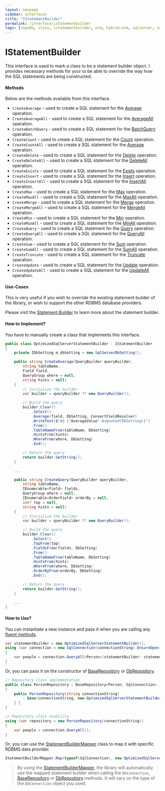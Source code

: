 ```yaml
---
layout: navpage
sidebar: interfaces
title: "IStatementBuilder"
permalink: /interface/istatementbuilder
tags: [repodb, class, istatementbuilder, orm, hybrid-orm, sqlserver, sqlite, mysql, postgresql]
---
```


# IStatementBuilder

This interface is used to mark a class to be a statement builder object. I provides necessary methods for your to be able to override the way how the SQL statements are being constructed.

#### Methods

Below are the methods available from this interface.

- `CreateAverage` - used to create a SQL statement for the [Average](/operation/average) operation.
- `CreateAverageAll` - used to create a SQL statement for the [AverageAll](/operation/averageall) operation.
- `CreateBatchQuery` - used to create a SQL statement for the [BatchQuery](/operation/batchquery) operation.
- `CreateCount` - used to create a SQL statement for the [Count](/operation/count) operation.
- `CreateCountAll` - used to create a SQL statement for the [Average](/operation/countall) operation.
- `CreateDelete` - used to create a SQL statement for the [Delete](/operation/delete) operation.
- `CreateDeleteAll` - used to create a SQL statement for the [DeleteAll](/operation/deleteall) operation.
- `CreateExists` - used to create a SQL statement for the [Exists](/operation/exists) operation.
- `CreateInsert` - used to create a SQL statement for the [Insert](/operation/insert) operation.
- `CreateInsertAll` - used to create a SQL statement for the [InsertAll](/operation/insertall) operation.
- `CreateMax` - used to create a SQL statement for the [Max](/operation/max) operation.
- `CreateMaxAll` - used to create a SQL statement for the [MaxAll](/operation/maxall) operation.
- `CreateMerge` - used to create a SQL statement for the [Merge](/operation/merge) operation.
- `CreateMergeAll` - used to create a SQL statement for the [MergeAll](/operation/mergeall) operation.
- `CreateMin` - used to create a SQL statement for the [Min](/operation/min) operation.
- `CreateMinAll` - used to create a SQL statement for the [MinAll](/operation/minall) operation.
- `CreateQuery` - used to create a SQL statement for the [Query](/operation/query) operation.
- `CreateQueryAll` - used to create a SQL statement for the [QueryAll](/operation/queryall) operation.
- `CreateSum` - used to create a SQL statement for the [Sum](/operation/sum) operation.
- `CreateSumAll` - used to create a SQL statement for the [SumAll](/operation/sumall) operation.
- `CreateTruncate` - used to create a SQL statement for the [Truncate](/operation/truncate) operation.
- `CreateUpdate` - used to create a SQL statement for the [Update](/operation/update) operation.
- `CreateUpdateAll` - used to create a SQL statement for the [UpdateAll](/operation/updateall) operation.

#### Use-Cases

This is very useful if you wish to override the existing statement builder of the library, or wish to support the other RDBMS database providers.

Please visit the [Statement Builder](/extensibility/statementbuilder) to learn more about the statement builder.

#### How to Implement?

You have to manually create a class that implements this interface.

```csharp
public class OptimizedSqlServerStatementBuilder : IStatementBuilder
{
    private IDbSetting m_dbSetting = new SqlServerDbSetting();

    public string CreateAverage(QueryBuilder queryBuilder,
        string tableName,
        Field field,
        QueryGroup where = null,
        string hints = null)
    {
        // Initialize the builder
        var builder = queryBuilder ?? new QueryBuilder();

        // Build the query
        builder.Clear()
            .Select()
            .Average(field, DbSetting, ConvertFieldResolver)
            .WriteText($"AS {"AverageValue".AsQuoted(DbSetting)}")
            .From()
            .TableNameFrom(tableName, DbSetting)
            .HintsFrom(hints)
            .WhereFrom(where, DbSetting)
            .End();

        // Return the query
        return builder.GetString();
    }

    ...

    public string CreateQuery(QueryBuilder queryBuilder,
        string tableName,
        IEnumerable<Field> fields,
        QueryGroup where = null,
        IEnumerable<OrderField> orderBy = null,
        int? top = null,
        string hints = null)
    {
        // Initialize the builder
        var builder = queryBuilder ?? new QueryBuilder();

        // Build the query
        builder.Clear()
            .Select()
            .TopFrom(top)
            .FieldsFrom(fields, DbSetting)
            .From()
            .TableNameFrom(tableName, DbSetting)
            .HintsFrom(hints)
            .WhereFrom(where, DbSetting)
            .OrderByFrom(orderBy, DbSetting)
            .End();

        // Return the query
        return builder.GetString();
    }

    ...
}
```

#### How to Use?

You can instantiate a new instance and pass it when you are calling any [fluent methods](/docs/fluent-methods).

```csharp
var statementBuilder = new OptimizedSqlServerStatementBuilder();
using (var connection = new SqlConnection(connectionString).EnsureOpen())
{
    var people = connection.QueryAll<Person>(statementBuilder: statementBuilder);
}
```

Or, you can pass it on the constructor of [BaseRepository](/class/baserepository) or [DbRepository](/class/dbrepository).

```csharp
// Repository class implementation
public class PersonRepository : BaseRepository<Person, SqlConnection>
{
    public PersonRepository(string connectionString)
        : base(connectionString, new OptimizedSqlServerStatementBuilder())
    { }
}

// Repository class usability
using (var repository = new PersonRepository(connectionString))
{
    var people = connection.QueryAll();
}
```

Or, you can use the [StatementBuilderMapper](/mapper/statementbuildermapper) class to map it with specific RDBMS data provider.

```csharp
StatementBuilderMapper.Map(typeof(SqlConnection), new OptimizedSqlServerStatementBuilder(), true);
```

> By using the [StatementBuilderMapper](/mapper/statementbuildermapper), the library will automatically use the mapped statement builder when calling the `DbConnection`, [BaseRepository](/class/baserepository) or [DbRepository](/class/dbrepository) methods. It will vary on the type of the `DbConnection` object you used.